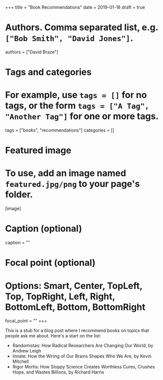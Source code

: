 +++
title = "Book Recommendations"
date = 2019-01-18
draft = true

# Authors. Comma separated list, e.g. `["Bob Smith", "David Jones"]`.
authors = ["David Braze"]

# Tags and categories
# For example, use `tags = []` for no tags, or the form `tags = ["A Tag", "Another Tag"]` for one or more tags.
tags = ["books", "recommendations"]
categories = []

# Featured image
# To use, add an image named `featured.jpg/png` to your page's folder.
[image]
  # Caption (optional)
  caption = ""

  # Focal point (optional)
  # Options: Smart, Center, TopLeft, Top, TopRight, Left, Right, BottomLeft, Bottom, BottomRight
  focal_point = ""
+++

This is a stub for a blog post where I recommend books on topics that
people ask me about. Here's a start on the list:
* Randomistas: How Radical Researchers Are Changing Our World, by
  Andrew Leigh
* Innate: How the Wiring of Our Brains Shapes Who We Are, by Kevin
  Mitchell
* Rigor Mortis: How Sloppy Science Creates Worthless Cures, Crushes
  Hope, and Wastes Billions, by Richard Harris

